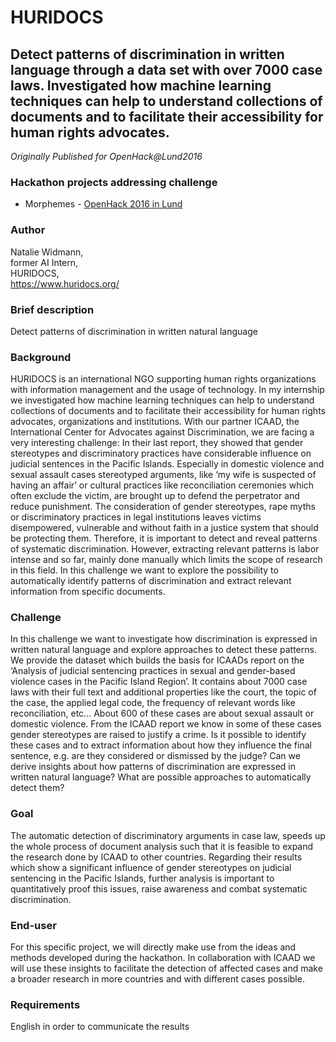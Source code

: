 # HURIDOCS

## Detect patterns of discrimination in written language through a data set with over 7000 case laws. Investigated how machine learning techniques can help to understand collections of documents and to facilitate their accessibility for human rights advocates.

*Originally Published for OpenHack@Lund2016*

### Hackathon projects addressing challenge
* Morphemes - [OpenHack 2016 in Lund](../Hackathons/2016_Lund/2016_Lund_Summary.md)

### Author
Natalie Widmann,<br>
former AI Intern,<br>
HURIDOCS,<br>
https://www.huridocs.org/

### Brief description
Detect patterns of discrimination in written natural language

### Background
HURIDOCS is an international NGO supporting human rights organizations with information management and the usage of technology. In my internship we investigated how machine learning techniques can help to understand collections of documents and to facilitate their accessibility for human rights advocates, organizations and institutions. With our partner ICAAD, the International Center for Advocates against Discrimination, we are facing a very interesting challenge: In their last report, they showed that gender stereotypes and discriminatory practices have considerable influence on judicial sentences in the Pacific Islands. Especially in domestic violence and sexual assault cases stereotyped arguments, like ‘my wife is suspected of having an affair’ or cultural practices like reconciliation ceremonies which often exclude the victim, are brought up to defend the perpetrator and reduce punishment. The consideration of gender stereotypes, rape myths or discriminatory practices in legal institutions leaves victims disempowered, vulnerable and without faith in a justice system that should be protecting them. Therefore, it is important to detect and reveal patterns of systematic discrimination. However, extracting relevant patterns is labor intense and so far, mainly done manually which limits the scope of research in this field. In this challenge we want to explore the possibility to automatically identify patterns of discrimination and extract relevant information from specific documents.

### Challenge
In this challenge we want to investigate how discrimination is expressed in written natural language and explore approaches to detect these patterns. We provide the dataset which builds the basis for ICAADs report on the ‘Analysis of judicial sentencing practices in sexual and gender-based violence cases in the Pacific Island Region’. It contains about 7000 case laws with their full text and additional properties like the court, the topic of the case, the applied legal code, the frequency of relevant words like reconciliation, etc… About 600 of these cases are about sexual assault or domestic violence. From the ICAAD report we know in some of these cases gender stereotypes are raised to justify a crime. Is it possible to identify these cases and to extract information about how they influence the final sentence, e.g. are they considered or dismissed by the judge? Can we derive insights about how patterns of discrimination are expressed in written natural language? What are possible approaches to automatically detect them?

### Goal
The automatic detection of discriminatory arguments in case law, speeds up the whole process of document analysis such that it is feasible to expand the research done by ICAAD to other countries. Regarding their results which show a significant influence of gender stereotypes on judicial sentencing in the Pacific Islands, further analysis is important to quantitatively proof this issues, raise awareness and combat systematic discrimination.

### End-user
For this specific project, we will directly make use from the ideas and methods developed during the hackathon. In collaboration with ICAAD we will use these insights to facilitate the detection of affected cases and make a broader research in more countries and with different cases possible.

### Requirements
English in order to communicate the results
